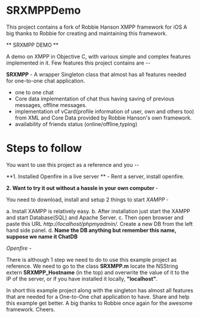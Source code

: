 # SRXMPPDemo

This project contains a fork of Robbie Hanson XMPP framework for iOS
A big thanks to Robbie for creating and maintaining this framework.

** SRXMPP DEMO **

A demo on XMPP in Objective C, with various simple and complex features implemented in it.
Few features this project contains are --


**SRXMPP** - A wrapper Singleton class that almost has all features needed for one-to-one chat application.
* one to one chat
* Core data implementation of chat thus having saving of previous messages, offline messages.
* implementation of vCard(profile information of user, own and others too) from XML and Core Data provided by Robbie Hanson's own framework.
* availability of friends status (online/offline,typing)

# Steps to follow 

You want to use this project as a reference and you -- 

**1. Installed Openfire in a live server ** - Rent a server, install openfire.

**2. Want to try it out without a hassle in your own computer** - 

You need to download, install and setup 2 things to start 
 *XAMPP* - 
 
 a. Install XAMPP is relatively easy. 
 b. After installation just start the XAMPP and start Database(SQL) and Apache Server.
 c. Then open browser and paste this URL *http://localhost/phpmyadmin/*. Create a new DB from the left hand side panel.
 d. **Name the DB anything but remember this name, suppose we name it ChatDB** 
 
 *Openfire* - 

There is although 1 step we need to do to use this example project as reference. We need to go to the class 
**SRXMPP.m** locate the NSString extern **SRXMPP_Hostname** (in the top) and overwrite the value of it to the IP of the server, or if you have installed it locally, **"localhost"**.

In short this example project along with the singleton has almost all features that are needed for a One-to-One chat application to have.
Share and help this example get better.
A big thanks to Robbie once again for the awesome framework. Cheers.
